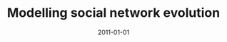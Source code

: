 ---
# Documentation: https://wowchemy.com/docs/managing-content/

title: Modelling social network evolution
subtitle: ''
summary: ''
authors:
- Radosław W. Michalski
- Sebastian Palus
- brodka
- kazienko
- Krzysztof Juszczyszyn
tags: []
categories: []
date: '2011-01-01'
lastmod: 2022-10-07T05:02:03Z
featured: false
draft: false

# Featured image
# To use, add an image named `featured.jpg/png` to your page's folder.
# Focal points: Smart, Center, TopLeft, Top, TopRight, Left, Right, BottomLeft, Bottom, BottomRight.
image:
  caption: ''
  focal_point: ''
  preview_only: false

# Projects (optional).
#   Associate this post with one or more of your projects.
#   Simply enter your project's folder or file name without extension.
#   E.g. `projects = ["internal-project"]` references `content/project/deep-learning/index.md`.
#   Otherwise, set `projects = []`.
projects: []
publishDate: '2022-10-07T05:02:02.872373Z'
publication_types:
- '1'
abstract: ''
publication: '*Social Informatics : Third International Conference, SocInfo 2011,
  Singapore, October 6-8, 2011 : proceedings*'
doi: 10.1007/978-3-642-24704-0_30
---